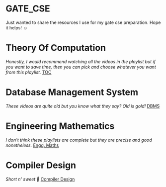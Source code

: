 # GATE_CSE
Just wanted to share the resources I use for my gate cse preparation. Hope it helps! ☺️


# Theory Of Computation
<i>Honestly, I would recommend watching all the videos in the playlist but if you want to save time, then you can pick and choose whatever you want from this playlist.</i>
<a href="https://youtube.com/playlist?list=PLbMVogVj5nJSd25WnSU144ZyGmsqjuKr3&si=TeGiZC-mMTeo_Rvo">TOC</a>

# Database Management System
<i>These videos are quite old but you know what they say? Old is gold!</i>
<a href="https://youtube.com/playlist?list=PLyvBGMFYV3auVdxQ1-88ivNFpmUEy-U3M&si=g_6yuHsuL0XylDwz">DBMS</a>

# Engineering Mathematics
<i>I don't think these playlists are complete but they are precise and good nonetheless.</i>
<a href="https://youtube.com/playlist?list=PLbFukSc6jDrS_mwWkB6YmfW4fc3Pwt8zt&si=Z0oRADrU4e69ph0K">Engg. Maths</a>

# Compiler Design 
<i>Short n' sweet 🤭</i>
<a href="https://youtube.com/playlist?list=PLxCzCOWd7aiEKtKSIHYusizkESC42diyc&si=QKFljuLPocIyvwM5"> Compiler Design</a>
